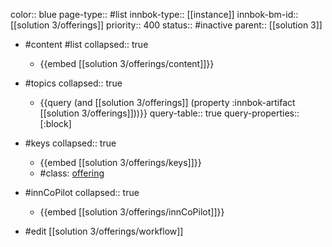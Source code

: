 color:: blue
page-type:: #list
innbok-type:: [[instance]]
innbok-bm-id:: [[solution 3/offerings]]
priority:: 400
status:: #inactive
parent:: [[solution 3]]

- #content #list
  collapsed:: true
	- {{embed [[solution 3/offerings/content]]}}
- #topics
   collapsed:: true
    - {{query (and [[solution 3/offerings]] (property :innbok-artifact [[solution 3/offerings]]))}}
      query-table:: true
      query-properties:: [:block]
- #keys
  collapsed:: true
	- {{embed [[solution 3/offerings/keys]]}}
	- #class: [offering](https://go.innbok.com/#/page/innBoK%2Fclass%2Foffering)
- #innCoPilot
   collapsed:: true
	 - {{embed [[solution 3/offerings/innCoPilot]]}}

- #edit [[solution 3/offerings/workflow]]

